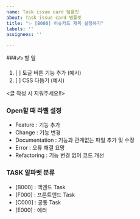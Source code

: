 ```yaml
---
name: Task issue card 템플릿
about: Task issue card 템플릿
title: "✨ [B000] 이슈카드 제목 설정하기"
labels: ''
assignees: ''

---
```


###✍️ 할 일
1. [ ] 토글 버튼 기능 추가 (예시)
2. [ ] CSS 다듬기 (예시)


<글 작성 시 지워주세요!!>
### Open할 때 라벨 설정
- Feature : 기능 추가
- Change : 기능 변경
- Documentation : 기능과 관계없는 파일 추가 및 수정
- Error : 오류 해결 요망
- Refactoring : 기능 변경 없이 코드 개선

### TASK 알파벳 분류
- [B000] : 백엔드 Task
- [F000] : 프론트엔드 Task
- [C000] : 공통 Task
- [E000] : 에러
